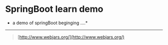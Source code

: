 # SpringBoot learn demo
* a demo  of springBoot beginging ....*

----------

> [http://www.webjars.org/](http://www.webjars.org/)
